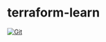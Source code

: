 # terraform-learn

[![Git](https://app.soluble.cloud/api/v1/public/badges/f7ae7807-af3b-4c0d-9588-8b34a776f31b.svg?orgId=288883884012)](https://app.soluble.cloud/repos/details/github.com/dasalebr/terraform-learn?orgId=288883884012)  